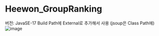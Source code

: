 # Heewon_GroupRanking
버전: JavaSE-17
Build Path에 External로 추가해서 사용 (jsoup은 Class Path에)
![image](https://github.com/Database-QL-team/Heewon_GroupRanking/assets/112538487/314d113c-78d5-43a3-8e99-aa1357b71833)
